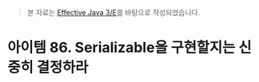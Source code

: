 > 본 자료는 [Effective Java 3/E]()를 바탕으로 작성되었습니다.

# 아이템 86. Serializable을 구현할지는 신중히 결정하라

<br>

<br>






